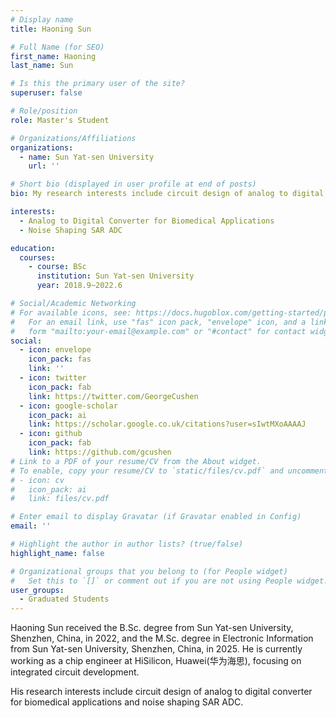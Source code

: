 ```yaml
---
# Display name
title: Haoning Sun

# Full Name (for SEO)
first_name: Haoning
last_name: Sun

# Is this the primary user of the site?
superuser: false

# Role/position
role: Master's Student

# Organizations/Affiliations
organizations:
  - name: Sun Yat-sen University
    url: ''

# Short bio (displayed in user profile at end of posts)
bio: My research interests include circuit design of analog to digital converter for biomedical applications and noise shaping SAR ADC.

interests:
  - Analog to Digital Converter for Biomedical Applications
  - Noise Shaping SAR ADC

education:
  courses:
    - course: BSc
      institution: Sun Yat-sen University
      year: 2018.9~2022.6

# Social/Academic Networking
# For available icons, see: https://docs.hugoblox.com/getting-started/page-builder/#icons
#   For an email link, use "fas" icon pack, "envelope" icon, and a link in the
#   form "mailto:your-email@example.com" or "#contact" for contact widget.
social:
  - icon: envelope
    icon_pack: fas
    link: ''
  - icon: twitter
    icon_pack: fab
    link: https://twitter.com/GeorgeCushen
  - icon: google-scholar
    icon_pack: ai
    link: https://scholar.google.co.uk/citations?user=sIwtMXoAAAAJ
  - icon: github
    icon_pack: fab
    link: https://github.com/gcushen
# Link to a PDF of your resume/CV from the About widget.
# To enable, copy your resume/CV to `static/files/cv.pdf` and uncomment the lines below.
# - icon: cv
#   icon_pack: ai
#   link: files/cv.pdf

# Enter email to display Gravatar (if Gravatar enabled in Config)
email: ''

# Highlight the author in author lists? (true/false)
highlight_name: false

# Organizational groups that you belong to (for People widget)
#   Set this to `[]` or comment out if you are not using People widget.
user_groups:
  - Graduated Students
---
```


Haoning Sun received the B.Sc. degree from Sun Yat-sen University, Shenzhen, China, in 2022, and the M.Sc. degree in Electronic Information from Sun Yat-sen University, Shenzhen, China, in 2025. He is currently working as a chip engineer at HiSilicon, Huawei(华为海思), focusing on integrated circuit development.


His research interests include circuit design of analog to digital converter for biomedical applications and noise shaping SAR ADC.
